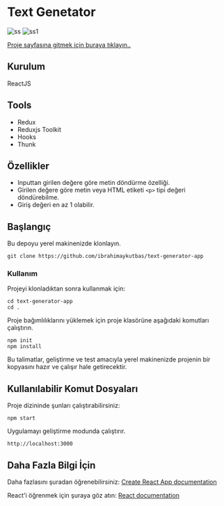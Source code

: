 # Text Genetator

![ss](https://user-images.githubusercontent.com/80921107/134781683-f0171ab0-4e8c-47c7-85b2-d5a1a75a8823.png)
![ss1](https://user-images.githubusercontent.com/80921107/134781716-9674c24f-32fd-4e15-8fcc-aa07defb22ed.png)

[Proje sayfasına gitmek için buraya tıklayın..](https://text-generator-app-7a4f9.web.app/)

## Kurulum

ReactJS

## Tools

- Redux
- Reduxjs Toolkit
- Hooks
- Thunk

## Özellikler

- Inputtan girilen değere göre metin döndürme özelliği.
- Girilen değere göre metin veya HTML etiketi `<p>` tipi değeri döndürebilme.
- Giriş değeri en az 1 olabilir.

## Başlangıç

Bu depoyu yerel makinenizde klonlayın.

```
git clone https://github.com/ibrahimaykutbas/text-generator-app
```

### Kullanım

Projeyi klonladıktan sonra kullanmak için:

```
cd text-generator-app
cd .
```

Proje bağımlılıklarını yüklemek için proje klasörüne aşağıdaki komutları çalıştırın.

```
npm init
npm install
```

Bu talimatlar, geliştirme ve test amacıyla yerel makinenizde projenin bir kopyasını hazır ve çalışır hale getirecektir.

## Kullanılabilir Komut Dosyaları

Proje dizininde şunları çalıştırabilirsiniz:

```
npm start
```

Uygulamayı geliştirme modunda çalıştırır.

```
http://localhost:3000
```

## Daha Fazla Bilgi İçin
Daha fazlasını şuradan öğrenebilirsiniz: [Create React App documentation](https://create-react-app.dev/docs/getting-started/)

React'i öğrenmek için şuraya göz atın: [React documentation](https://reactjs.org/)
